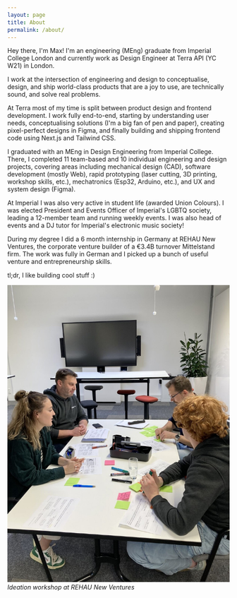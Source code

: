 ```yaml
---
layout: page
title: About
permalink: /about/
---
```


Hey there, I'm Max! I'm an engineering (MEng) graduate from Imperial College London and currently work as Design Engineer at Terra API (YC W21) in London.

I work at the intersection of engineering and design to conceptualise, design, and ship world-class products that are a joy to use, are technically sound, and solve real problems.

At Terra most of my time is split between product design and frontend development. I work fully end-to-end, starting by understanding user needs, conceptualising solutions (I'm a big fan of pen and paper), creating pixel-perfect designs in Figma, and finally building and shipping frontend code using Next.js and Tailwind CSS. 

I graduated with an MEng in Design Engineering from Imperial College. There, I completed 11 team-based and 10 individual engineering and design projects, covering areas including mechanical design (CAD), software development (mostly Web), rapid prototyping (laser cutting, 3D printing, workshop skills, etc.), mechatronics (Esp32, Arduino, etc.), and UX and system design (Figma). 

At Imperial I was also very active in student life (awarded Union Colours). I was elected President and Events Officer of Imperial's LGBTQ society, leading a 12-member team and running weekly events. I was also head of events and a DJ tutor for Imperial's electronic music society!

During my degree I did a 6 month internship in Germany at REHAU New Ventures, the corporate venture builder of a €3.4B turnover Mittelstand firm. The work was fully in German and I picked up a bunch of useful venture and entrepreneurship skills.

tl;dr, I like building cool stuff :)

![Ideation session at REHAU New Ventures](/images/new-ventures-02.jpeg)
*Ideation workshop at REHAU New Ventures*
